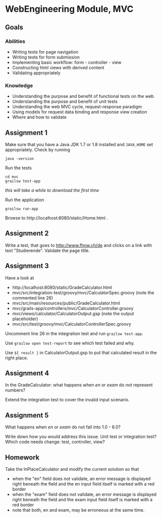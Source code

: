 # WebEngineering Module, MVC

## Goals

### Abilities
- Writing tests for page navigation
- Writing tests for form submission
- Implementing basic workflow: form - controller - view
- Constructing html views with derived content
- Validating appropriately

### Knowledge
- Understanding the purpose and benefit of functional tests on the web
- Understanding the purpose and benefit of unit tests
- Understanding the web MVC cycle, request-response paradigm
- Using models for request data binding and response view creation
- Where and how to validate

## Assignment 1

Make sure that you have a Java JDK 1.7 or 1.8 installed and `JAVA_HOME` 
set appropriately. Check by running

    java -version

Run the tests

    cd mvc
    grailsw test-app

_this will take a while to download the first time_    
        
Run the application

    grailsw run-app

Browse to http://localhost:8080/static/Home.html .

## Assignment 2

Write a test, that goes to http://www.fhnw.ch/de
and clicks on a link with text "Studierende".
Validate the page title.

## Assignment 3

Have a look at 
- http://localhost:8080/static/GradeCalculator.html
- mvc/src/integration-test/groovy/mvc/CalculatorSpec.groovy (note the commented line 26)
- mvc/src/main/resources/public/GradeCalculator.html 
- mvc/grails-app/controllers/mvc/CalculatorController.groovy
- mvc/views/calculator/CalculatorOutput.gsp (note the output placeholder)
- mvc/src/test/groovy/mvc/CalculatorControllerSpec.groovy

Uncomment line 26 in the integration test and run `grailsw test-app`.

Use `grailsw open test-report` to see which test failed and why.

Use `${ result }` in CalculatorOutput.gsp to put that calculated result in the right place.

## Assignment 4

In the GradeCalculator:
what happens when _en_ or _exam_ do not represent numbers?

Extend the integration test to cover the invalid input scenario.

## Assignment 5

What happens when _en_ or _exam_ do not fall into 1.0 - 6.0?

Write down how you would address this issue.
Unit test or integration test?
Which code needs change: test, controller, view?


## Homework 

Take the InPlaceCalculator and modify the current solution so that
- when the "en" field does not validate,
  an error message is displayed right beneath the field and
  the en input field itself is marked with a red border  
- when the "exam" field does not validate,
  an error message is displayed right beneath the field and
  the exam input field itself is marked with a red border
- note that both, en and exam, may be erroneous at the same time.  
